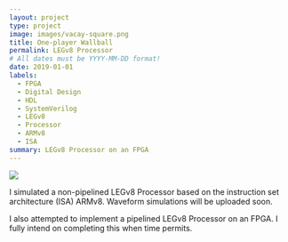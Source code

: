 ```yaml
---
layout: project
type: project
image: images/vacay-square.png
title: One-player Wallball 
permalink: LEGv8 Processor
# All dates must be YYYY-MM-DD format!
date: 2019-01-01
labels:
  - FPGA
  - Digital Design
  - HDL
  - SystemVerilog
  - LEGv8
  - Processor
  - ARMv8
  - ISA
summary: LEGv8 Processor on an FPGA
---
```


<img class="ui medium right floated rounded image" src="../images/vacay-home-page.png">

I simulated a non-pipelined LEGv8 Processor based on the instruction set architecture (ISA) ARMv8. Waveform simulations will be uploaded soon.

I also attempted to implement a pipelined LEGv8 Processor on an FPGA. I fully intend on completing this when time permits.
